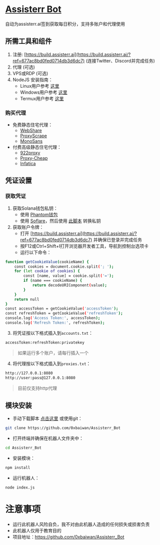# [Assisterr Bot](https://github.com/0xbaiwan/Assisterr_Bot)
自动为assisterr.ai签到获取每日积分，支持多账户和代理使用

## 所需工具和组件
1. 注册: [https://build.assisterr.ai](https://build.assisterr.ai/?ref=677ac8bd0fed0714db3d6dc7) (连接Twitter、Discord并完成任务)
2. 代理 (可选)
3. VPS或RDP (可选)
4. NodeJS 安装指南：
   - Linux用户参考 [这里](https://www.digitalocean.com/community/tutorials/how-to-install-node-js-on-ubuntu-22-04)
   - Windows用户参考 [这里](https://www.youtube.com/watch?v=La6kH33-AVM&ab_channel=TheCodeCity)
   - Termux用户参考 [这里](https://www.youtube.com/watch?v=5NceYSU4uFI&ab_channel=VectorM%3A)

### 购买代理
- 免费静态住宅代理：
   - [WebShare](https://www.webshare.io/?referral_code=gtw7lwqqelgu)
   - [ProxyScrape](https://proxyscrape.com/)
   - [MonoSans](https://github.com/monosans/proxy-list)
- 付费高级静态住宅代理：
   - [922proxy](https://www.922proxy.com/register?inviter_code=d6416857)
   - [Proxy-Cheap](https://app.proxy-cheap.com/r/Pd6sqg)
   - [Infatica](https://dashboard.infatica.io/aff.php?aff=580)

## 凭证设置

### 获取凭证
1. 获取Solana钱包私钥：
   - 使用 [Phantom钱包](https://www.youtube.com/watch?v=xS5VllDRyMc)
   - 使用 [Soflare](https://www.youtube.com/watch?v=HYNKAhQjwLU)，然后使用 [此脚本](https://gist.github.com/im-hanzou/bb5569806875168b47458a56334bbe60) 转换私钥
2. 获取账户令牌：
   - 打开 [https://build.assisterr.ai](https://build.assisterr.ai/?ref=677ac8bd0fed0714db3d6dc7) 并确保已登录并完成任务
   - 按F12或Ctrl+Shift+I打开浏览器开发者工具，导航到控制台选项卡
   - 运行以下命令：
```bash
function getCookieValue(cookieName) {
    const cookies = document.cookie.split('; ');
    for (let cookie of cookies) {
        const [name, value] = cookie.split('=');
        if (name === cookieName) {
            return decodeURIComponent(value);
        }
    }
    return null
}
const accessToken = getCookieValue('accessToken');
const refreshToken = getCookieValue('refreshToken');
console.log('Access Token:', accessToken);
console.log('Refresh Token:', refreshToken);
```
3. 将凭证按以下格式插入到``accounts.txt``：
```bash
accessToken:refreshToken:privatekey
```
> 如果运行多个账户，请每行插入一个
4. 将代理按以下格式插入到``proxies.txt``：
```bash
http://127.0.0.1:8080
http://user:pass@127.0.0.1:8080
```
> 目前仅支持http代理

## 模块安装
- 手动下载脚本 [点击这里](https://github.com/0xbaiwan/Assisterr_Bot/archive/refs/heads/main.zip) 或使用git：
```bash
git clone https://github.com/0xbaiwan/Assisterr_Bot
```
- 打开终端并确保在机器人文件夹中：
```bash
cd Assisterr_Bot
```
- 安装模块：
```bash
npm install
```
- 运行机器人：
```bash
node index.js
```

# 注意事项
- 运行此机器人风险自负，我不对由此机器人造成的任何损失或损害负责
- 此机器人仅用于教育目的
- 项目地址：https://github.com/0xbaiwan/Assisterr_Bot
